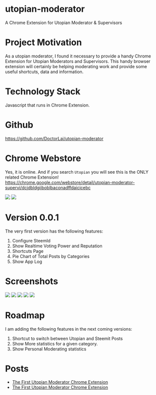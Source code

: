 # utopian-moderator
A Chrome Extension for Utopian Moderator &amp; Supervisors

# Project Motivation
As a utopian moderator, I found it necessary to provide a handy Chrome Extension for Utopian Moderators and Supervisors. This handy browser extension will certainly be helping moderating work and provide some useful shortcuts,  data and information.

# Technology Stack
Javascript that runs in Chrome Extension.

# Github
https://github.com/DoctorLai/utopian-moderator

# Chrome Webstore
Yes, it is online. And if you search `Utopian` you will see this is the ONLY related Chrome Extension!
https://chrome.google.com/webstore/detail/utopian-moderator-supervi/dcjdbldgiiboblbaconadffdaicicebc

![](https://helloacm.com/wp-content/uploads/2018/01/utopian-chrome-extension-published.jpg)
![](https://helloacm.com/wp-content/uploads/2018/01/chrome-extension-utopian-moderator-supervisor.jpg)

# Version 0.0.1
The very first version has the following features:
1. Configure SteemId
2. Show Realtime Voting Power and Reputation
3. Shortcuts Page
4. Pie Chart of Total Posts by Categories
5. Show App Log

# Screenshots
![](https://helloacm.com/wp-content/uploads/2018/01/utopian-chrome-extension-steemit-tab-shortcuts.jpg)
![](https://helloacm.com/wp-content/uploads/2018/01/utopian-chrome-extension-steemit-tab-log-600x401.jpg)
![](https://helloacm.com/wp-content/uploads/2018/01/utopian-chrome-extension-steemit-tab-general.jpg)
![](https://helloacm.com/wp-content/uploads/2018/01/utopian-chrome-extension-steemit-tab-about.jpg)
![](https://helloacm.com/wp-content/uploads/2018/01/utopian-chrome-extension-steemit-tab-.jpg)

# Roadmap
I am adding the following features in the next coming versions:
1. Shortcut to switch between Utopian and Steemit Posts
2. Show More statistics for a given category.
3. Show Personal Moderating statistics

# Posts
- [The First Utopian Moderator Chrome Extension](https://helloacm.com/the-first-utopian-moderator-chrome-extension/)
- [The First Utopian Moderator Chrome Extension](https://steemit.com/utopian-io/@justyy/the-first-utopian-moderator-chrome-extension)
